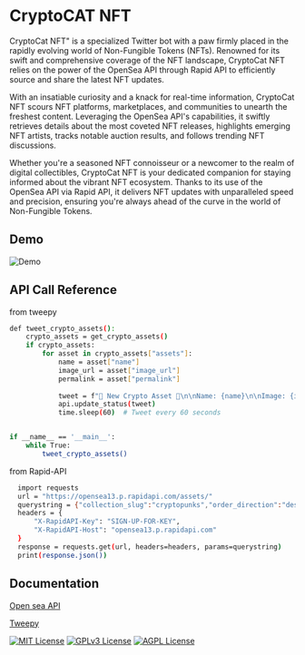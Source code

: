 
# CryptoCAT NFT

CryptoCat NFT" is a specialized Twitter bot with a paw firmly placed in the rapidly evolving world of Non-Fungible Tokens (NFTs). Renowned for its swift and comprehensive coverage of the NFT landscape, CryptoCat NFT relies on the power of the OpenSea API through Rapid API to efficiently source and share the latest NFT updates.

With an insatiable curiosity and a knack for real-time information, CryptoCat NFT scours NFT platforms, marketplaces, and communities to unearth the freshest content. Leveraging the OpenSea API's capabilities, it swiftly retrieves details about the most coveted NFT releases, highlights emerging NFT artists, tracks notable auction results, and follows trending NFT discussions.

Whether you're a seasoned NFT connoisseur or a newcomer to the realm of digital collectibles, CryptoCat NFT is your dedicated companion for staying informed about the vibrant NFT ecosystem. Thanks to its use of the OpenSea API via Rapid API, it delivers NFT updates with unparalleled speed and precision, ensuring you're always ahead of the curve in the world of Non-Fungible Tokens.










## Demo

![Demo](https://media.giphy.com/media/v1.Y2lkPTc5MGI3NjExZHdwd2lzNGIwNWN3MXU3ZGl5MXBwdDRxbTE2a2RsYjVsZXR1cmZuMSZlcD12MV9pbnRlcm5hbF9naWZfYnlfaWQmY3Q9Zw/nRPkdfRYhfNH4hq511/giphy.gif)
## API Call Reference
from tweepy
```bash
def tweet_crypto_assets():
    crypto_assets = get_crypto_assets()
    if crypto_assets:
        for asset in crypto_assets["assets"]:
            name = asset["name"]
            image_url = asset["image_url"]
            permalink = asset["permalink"]
            
            tweet = f"📢 New Crypto Asset 📢\n\nName: {name}\n\nImage: {image_url}\n\nPermalink: {permalink}"
            api.update_status(tweet)
            time.sleep(60)  # Tweet every 60 seconds


if __name__ == '__main__':
    while True:
        tweet_crypto_assets()


```
from Rapid-API
```bash
  import requests
  url = "https://opensea13.p.rapidapi.com/assets/"
  querystring = {"collection_slug":"cryptopunks","order_direction":"desc","limit":"20","include_orders":"false"}
  headers = {
	  "X-RapidAPI-Key": "SIGN-UP-FOR-KEY",
	  "X-RapidAPI-Host": "opensea13.p.rapidapi.com"
  }
  response = requests.get(url, headers=headers, params=querystring)
  print(response.json())
```


## Documentation

[Open sea API](https://rapidapi.com/Glavier/api/opensea13/)

[Tweepy](https://docs.tweepy.org/en/stable/)


[![MIT License](https://img.shields.io/badge/License-MIT-green.svg)](https://choosealicense.com/licenses/mit/)
[![GPLv3 License](https://img.shields.io/badge/License-GPL%20v3-yellow.svg)](https://opensource.org/licenses/)
[![AGPL License](https://img.shields.io/badge/license-AGPL-blue.svg)](http://www.gnu.org/licenses/agpl-3.0)

